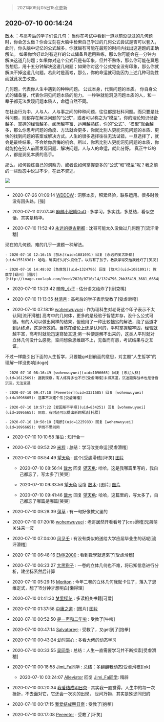 > 2021年09月05日15点更新
<link rel="stylesheet" href="https://cdn.jsdelivr.net/gh/taotie6/sampleJSON@main/css/photo_show.css">


 ## 2020-07-10 00:14:24 

 [㪚木](https://www.coolapk.com/feed/20094100?shareKey=ZDc0MTZkZTNhMWI0NjEzMTc1NmI~) ：与高考后的学子们说几句：
当你在考试中看到一道以前没见过的几何题时，你会怎么做？你会立刻在大脑中检索自己学过的几何公式尝试是否可以套入，此时，你头脑中记忆的公式越多，你就越有可能在最短的时间内找出这道题的正确解法。
如果你恰好此时有这样的公式储备且运用熟练<!--break-->，那么你可能会在一分钟内解决这道几何题；如果你对这个公式只是有印象，但并不熟练，那么你可能在冥思苦想后，用十五分钟解决这道几何题；如果你对这个公式完全没有印象，那么你就解决不掉这道几何题。若此时是高考，那么，你的命运就可能因为上述几种可能性而就此发生改变。

几何题，代表你人生中遇到的种种问题。
公式本身，代表问题的本质。
你自身公式的储备量，代表你洞见问题本质的能力。
一秒钟就能洞见问题本质的人，和一辈子都无法发现问题本质人，命运自然不同。

在社会行为中，人与人、人与事之间的种种问题，往往都是社科问题。而只要是社科问题，则都存在解决问题的“公式”，或者可以称之为“模型”。你的理论知识储备越多、掌握的经验越多、阅历越丰富、运用越熟练，你的“公式”、“模型”就会越多，那么你思考问题的角度、方法就会更多，你就比别人更能洞见问题的本质、更快的找到问题的答案或解决方式。人生的很多选择往往无法试错，一旦选择了，就会是最终结果，不会给你后悔的机会。所以，你若比别人更能洞见问题的本质，你就能抢在别人前面发现问题、解决问题，人与人的命运，就此分野。
真正牛13的人，都是洞见本质的高手。

那么，如何锻炼自己的洞察力、或者说如何掌握更多的“公式”和“模型”呢？我之前的一些动态中说过不少，在此不赘述。 

<div class="album">
<img class="img-item" src="http://image.coolapk.com/feed/2020/0710/00/1081091_b96dcbf0_1263_4826@500x200.gif" />
</div>

 ------- 

- 2020-07-26 01:06:14 [WDDDW](uid=1390395) : 洞察本质，积累经验，联系运用。很多时候没有回头路。[强] 

- 2020-07-11 02:07:46 [麻辣小眼睛OuO](uid=499955) : 多学习，多实践，多总结，看似空话，其实是精华。 

- 2020-07-10 11:52:49 [永远的奥古斯都](uid=1551630) : 沈哥可能太久没做过几何题了[流汗滑稽]

现在的几何题，难的几乎一道题一种解法。 

    - 2020-07-10 12:16:15 [㪚木](uid=1081091) 回复 [永远的奥古斯都](uid=1551630): 哈哈，确实好久好久没做了。以后有了孩子，教数学得交给我媳妇了[笑哭] 

    - 2020-07-10 14:48:02 [急救包](uid=1324796) 回复 [㪚木](uid=1081091): 教数学[疑问] [图片](http://image.coolapk.com/feed/2020/0710/14/1324796_2bb35419_3681_6654@1079x1079.jpeg)

- 2020-07-10 13:23:42 [哔哔_小子](uid=1622691) : 估分语文给炸了[t耐克嘴] 

- 2020-07-10 11:13:35 [林清月](uid=3083763) : 高考后的学子表示受教了[受虐滑稽] 

- 2020-07-10 07:18:19 [wohenwuyuei](uid=1096665) : 作为理科生对老哥这个印子表示不太认同[流汗滑稽]
高考中的几何体，更多的是经验于智慧并存，没什么公式可循。有的人可以做出同样的结果，但他用了一种比较拙劣的解法，绕了远道才到达终点，这是低效的。当然在结论上还是认同的，平时掌握越牢固，经验就越丰富<!--break-->，高考时就能迅速窥破其道;另一种便是解不出来的，这类人平时就对立体几何没什么感觉，空间想象思维跟不上，无备而有患，考试结果与之互证。

不过一样能引出下面的人生哲学，只要能get到前面的意思，对主题“人生哲学”的理解一样没影响[doge] 

    - 2020-07-10 08:16:49 [wohenwuyuei](uid=1096665) 回复 [东尼大林](uid=1612569): 据我观察，有人练得多也不行[受虐滑稽]未得其道，沉迷题海战术也是昏昏沉沉，无法变通 

    - 2020-07-10 09:47:10 [Peeeeter](uid=3331505) 回复 [wohenwuyuei](uid=1096665): 遇事不决建个系[受虐滑稽] 

    - 2020-07-10 10:57:22 [爱因斯不平坦](uid=834251) 回复 [wohenwuyuei](uid=1096665): 同意，有时还可以提出新的解法[托腮] 

    - 2020-07-10 10:58:18 [南断](uid=1225983) 回复 [wohenwuyuei](uid=1096665): 学而不思则罔 

- 2020-07-10 10:10:58 [落泊](uid=1585319) : 知行合一 

- 2020-07-10 09:52:29 [米程](uid=840770) : 总结：学习改变命运[受虐滑稽] 

- 2020-07-10 08:54:49 [望天龟](uid=1618563) : 这个[受虐滑稽][坏笑] [图片](http://image.coolapk.com/feed/2020/0710/08/1618563_e58f82bc_2488_8316@1080x1142.jpeg)

    - 2020-07-10 08:56:14 [㪚木](uid=1081091) 回复 [望天龟](uid=1618563): 哈哈，这是我哪篇里写的，我自己都忘了，写太多了[笑哭] 

    - 2020-07-10 09:33:56 [望天龟](uid=1618563) 回复 [㪚木](uid=1081091): [图片] [图片](http://image.coolapk.com/feed/2020/0710/09/1618563_d617e676_4835_5688@1080x1920.jpeg)

    - 2020-07-10 09:41:46 [㪚木](uid=1081091) 回复 [望天龟](uid=1618563): 哈哈，这篇里的，写太多了，自己都忘了哪篇是哪篇[笑哭] 

- 2020-07-10 09:28:39 [蒲草](uid=2173541) : 有一句好像教父里的 

- 2020-07-10 07:20:18 [wohenwuyuei](uid=1096665) : 老哥居然开看看号了[cos滑稽]兄弟萌关注来一波 

- 2020-07-10 07:04:00 [风见壬](uid=1512297) : 有没有类似的送给大学应届毕业生的话呢[流汗滑稽] 

- 2020-07-10 06:48:16 [EMK2000](uid=381916) : 看到數學就進來了[受虐滑稽] 

- 2020-07-10 06:23:27 [大黑狗子](uid=1259186) : 一卷的立体几何也不难，将已知信息进行分析，建坐标系然后计算 

- 2020-07-10 05:26:15 [Moriton](uid=470409) : 今年二卷的立体几何我就卡住了，落入了思维定式，想了15分钟才想明白[懒得理] 

- 2020-07-10 01:41:30 [梦里探花](uid=836750) : 多读相关书籍[可爱] 

- 2020-07-10 01:37:58 [中庸之道](uid=2894334) : [图片] [图片](http://image.coolapk.com/feed/2020/0710/01/2894334_25f86c66_6278_2838@690x388.jpeg)

- 2020-07-10 00:52:50 [是一声和二笙啦](uid=1226707) : 受教了[牛啤] 

- 2020-07-10 00:47:14 [Salvatoreღ](uid=1323755) : 受教了，又get到了[抱拳] 

- 2020-07-10 00:43:24 [幼时棠心](uid=1017379) : 多看大佬的动态学习 

- 2020-07-10 00:33:55 [吴同學](uid=1320218) : 总结：人生一直需要学习并不断探索[受虐滑稽] 

- 2020-07-10 00:18:58 [Jimi_Fa同学](uid=658442) : 总结：多翻翻我动态[受虐滑稽][ok] 

    - 2020-07-10 00:24:07 [Alleviator](uid=2605477) 回复 [Jimi_Fa同学](uid=658442): 精辟 

- 2020-07-10 00:20:34 [我爱结成明日奈](uid=1772977) : 其实我一直觉得，人生中的每一次挫折，不去面对它，它还会一次次的出现，
世间万物，其实是殊途同归的 

- 2020-07-10 00:17:15 [我爱结成明日奈](uid=1772977) : 受教了[抱拳] 

- 2020-07-10 00:17:08 [Peeeeter](uid=3331505) : 受教了[坏笑] 

